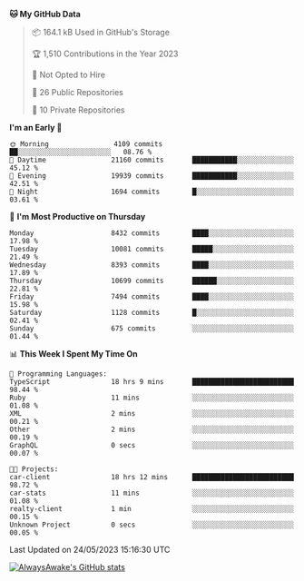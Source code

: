 <!--START_SECTION:waka-->
**🐱 My GitHub Data** 

> 📦 164.1 kB Used in GitHub's Storage 
 > 
> 🏆 1,510 Contributions in the Year 2023
 > 
> 🚫 Not Opted to Hire
 > 
> 📜 26 Public Repositories 
 > 
> 🔑 10 Private Repositories 
 > 
**I'm an Early 🐤** 

```text
🌞 Morning                4109 commits        ██░░░░░░░░░░░░░░░░░░░░░░░   08.76 % 
🌆 Daytime                21160 commits       ███████████░░░░░░░░░░░░░░   45.12 % 
🌃 Evening                19939 commits       ███████████░░░░░░░░░░░░░░   42.51 % 
🌙 Night                  1694 commits        █░░░░░░░░░░░░░░░░░░░░░░░░   03.61 % 
```
📅 **I'm Most Productive on Thursday** 

```text
Monday                   8432 commits        ████░░░░░░░░░░░░░░░░░░░░░   17.98 % 
Tuesday                  10081 commits       █████░░░░░░░░░░░░░░░░░░░░   21.49 % 
Wednesday                8393 commits        ████░░░░░░░░░░░░░░░░░░░░░   17.89 % 
Thursday                 10699 commits       ██████░░░░░░░░░░░░░░░░░░░   22.81 % 
Friday                   7494 commits        ████░░░░░░░░░░░░░░░░░░░░░   15.98 % 
Saturday                 1128 commits        █░░░░░░░░░░░░░░░░░░░░░░░░   02.41 % 
Sunday                   675 commits         ░░░░░░░░░░░░░░░░░░░░░░░░░   01.44 % 
```


📊 **This Week I Spent My Time On** 

```text
💬 Programming Languages: 
TypeScript               18 hrs 9 mins       █████████████████████████   98.44 % 
Ruby                     11 mins             ░░░░░░░░░░░░░░░░░░░░░░░░░   01.08 % 
XML                      2 mins              ░░░░░░░░░░░░░░░░░░░░░░░░░   00.21 % 
Other                    2 mins              ░░░░░░░░░░░░░░░░░░░░░░░░░   00.19 % 
GraphQL                  0 secs              ░░░░░░░░░░░░░░░░░░░░░░░░░   00.07 % 

🐱‍💻 Projects: 
car-client               18 hrs 12 mins      █████████████████████████   98.72 % 
car-stats                11 mins             ░░░░░░░░░░░░░░░░░░░░░░░░░   01.08 % 
realty-client            1 min               ░░░░░░░░░░░░░░░░░░░░░░░░░   00.15 % 
Unknown Project          0 secs              ░░░░░░░░░░░░░░░░░░░░░░░░░   00.05 % 
```


 Last Updated on 24/05/2023 15:16:30 UTC
<!--END_SECTION:waka-->

[![AlwaysAwake's GitHub stats](https://github-readme-stats.vercel.app/api?username=AlwaysAwake&show_icons=true&theme=github_dark&count_private=true)](https://github.com/AlwaysAwake/AlwaysAwake)
